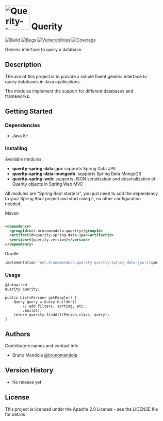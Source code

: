 <img alt="Querity-logo" src="https://user-images.githubusercontent.com/1853562/142502086-2a352854-2315-4fe5-b1a3-d7730a47fe36.jpeg" width="80" height="80"/> Querity
=======

![Build](https://github.com/brunomendola/querity/actions/workflows/maven.yml/badge.svg)
[![Bugs](https://sonarcloud.io/api/project_badges/measure?project=brunomendola_querity&metric=bugs)](https://sonarcloud.io/summary/new_code?id=brunomendola_querity)
[![Vulnerabilities](https://sonarcloud.io/api/project_badges/measure?project=brunomendola_querity&metric=vulnerabilities)](https://sonarcloud.io/summary/new_code?id=brunomendola_querity)
[![Coverage](https://sonarcloud.io/api/project_badges/measure?project=brunomendola_querity&metric=coverage)](https://sonarcloud.io/summary/new_code?id=brunomendola_querity)

Generic interface to query a database.

## Description

The aim of this project is to provide a simple fluent generic interface to query databases in Java applications.

The modules implement the support for different databases and frameworks.

## Getting Started

### Dependencies

* Java 8+

### Installing

Available modules:

* **querity-spring-data-jpa**: supports Spring Data JPA
* **querity-spring-data-mongodb**: supports Spring Data MongoDB
* **querity-spring-web**: supports JSON serialization and deserialization of Querity objects in Spring Web MVC

All modules are "Spring Boot starters", you just need to add the dependency to your Spring Boot project and start using
it, no other configuration needed.

Maven:

```xml

<dependency>
  <groupId>net.brunomendola.querity</groupId>
  <artifactId>querity-spring-data-jpa</artifactId>
  <version>${querity.version}</version>
</dependency>
```

Gradle:

```groovy
implementation "net.brunomendola.querity:querity-spring-data-jpa:${querity.version}"
```

### Usage

```
@Autowired
Querity querity;

public List<Person> getPeople() {
    Query query = Query.builder()
        // add filters, sorting, etc.
        .build();
    return querity.findAll(Person.class, query);
}
```

## Authors

Contributors names and contact info

* Bruno Mendola [@brunomendola](https://twitter.com/brunomendola)

## Version History

* No release yet

## License

This project is licensed under the Apache 2.0 License - see the LICENSE file for details

